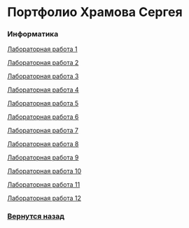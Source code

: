 # Портфолио Храмова Сергея

### Информатика

<a href="https://github.com/Serega89Kh/Serega89Kh.github.io/blob/master/1kurs/informatika/%D0%A5%D1%80%D0%B0%D0%BC%D0%BE%D0%B2%20%D0%A1%D0%B5%D1%80%D0%B3%D0%B5%D0%B9%2C%20%D0%98%D0%92%D0%A2%2C%20%D0%9B%D0%A01.pdf">Лабораторная работа 1</a>

<a href="https://github.com/Serega89Kh/Serega89Kh.github.io/blob/master/1kurs/informatika/%D0%A5%D1%80%D0%B0%D0%BC%D0%BE%D0%B2%20%D0%A1%D0%B5%D1%80%D0%B3%D0%B5%D0%B9%2C%20%D0%98%D0%92%D0%A2%2C%20%D0%9B%D0%A02.pdf">Лабораторная работа 2</a>

<a href="https://github.com/Serega89Kh/Serega89Kh.github.io/blob/master/1kurs/informatika/%D0%A5%D1%80%D0%B0%D0%BC%D0%BE%D0%B2%20%D0%A1%D0%B5%D1%80%D0%B3%D0%B5%D0%B9%2C%20%D0%98%D0%92%D0%A2%2C%20%D0%9B%D0%A03.pdf">Лабораторная работа 3</a>

<a href="https://github.com/Serega89Kh/Serega89Kh.github.io/blob/master/1kurs/informatika/%D0%A5%D1%80%D0%B0%D0%BC%D0%BE%D0%B2%20%D0%A1%D0%B5%D1%80%D0%B3%D0%B5%D0%B9%2C%20%D0%98%D0%92%D0%A2%2C%20%D0%9B%D0%A04.pdf">Лабораторная работа 4</a>

<a href="https://github.com/Serega89Kh/Serega89Kh.github.io/blob/master/1kurs/informatika/%D0%A5%D1%80%D0%B0%D0%BC%D0%BE%D0%B2%20%D0%A1%D0%B5%D1%80%D0%B3%D0%B5%D0%B9%2C%20%D0%98%D0%92%D0%A2%2C%20%D0%9B%D0%A05.pdf">Лабораторная работа 5</a>

<a href="https://github.com/Serega89Kh/Serega89Kh.github.io/blob/master/1kurs/informatika/%D0%A5%D1%80%D0%B0%D0%BC%D0%BE%D0%B2%20%D0%A1%D0%B5%D1%80%D0%B3%D0%B5%D0%B9%2C%20%D0%98%D0%92%D0%A2%2C%20%D0%9B%D0%A06.pdf">Лабораторная работа 6</a>

<a href="https://github.com/Serega89Kh/Serega89Kh.github.io/blob/master/1kurs/informatika/%D0%A5%D1%80%D0%B0%D0%BC%D0%BE%D0%B2%20%D0%A1%D0%B5%D1%80%D0%B3%D0%B5%D0%B9%2C%20%D0%98%D0%92%D0%A2%2C%20%D0%9B%D0%A07.pdf">Лабораторная работа 7</a>

<a href="https://github.com/Serega89Kh/Serega89Kh.github.io/blob/master/1kurs/informatika/%D0%A5%D1%80%D0%B0%D0%BC%D0%BE%D0%B2%20%D0%A1%D0%B5%D1%80%D0%B3%D0%B5%D0%B9%2C%20%D0%98%D0%92%D0%A2%2C%20%D0%9B%D0%A08.pdf">Лабораторная работа 8</a>

<a href="https://github.com/Serega89Kh/Serega89Kh.github.io/blob/master/1kurs/informatika/%D0%A5%D1%80%D0%B0%D0%BC%D0%BE%D0%B2%20%D0%A1%D0%B5%D1%80%D0%B3%D0%B5%D0%B9%2C%20%D0%98%D0%92%D0%A2%2C%20%D0%9B%D0%A09.pdf">Лабораторная работа 9</a>

<a href="https://github.com/Serega89Kh/Serega89Kh.github.io/blob/master/1kurs/informatika/%D0%A5%D1%80%D0%B0%D0%BC%D0%BE%D0%B2%20%D0%A1%D0%B5%D1%80%D0%B3%D0%B5%D0%B9%2C%20%D0%98%D0%92%D0%A2%2C%20%D0%9B%D0%A010.pdf">Лабораторная работа 10</a>

<a href="https://github.com/Serega89Kh/Serega89Kh.github.io/blob/master/1kurs/informatika/%D0%A5%D1%80%D0%B0%D0%BC%D0%BE%D0%B2%20%D0%A1%D0%B5%D1%80%D0%B3%D0%B5%D0%B9%2C%20%D0%98%D0%92%D0%A2%2C%20%D0%9B%D0%A011.pdf">Лабораторная работа 11</a>

<a href="https://github.com/Serega89Kh/Serega89Kh.github.io/blob/master/1kurs/informatika/%D0%A5%D1%80%D0%B0%D0%BC%D0%BE%D0%B2%20%D0%A1%D0%B5%D1%80%D0%B3%D0%B5%D0%B9%2C%20%D0%98%D0%92%D0%A2%2C%20%D0%9B%D0%A012.pdf">Лабораторная работа 12</a>

### <a href="https://serega89kh.github.io">**Вернутся назад**</a>
